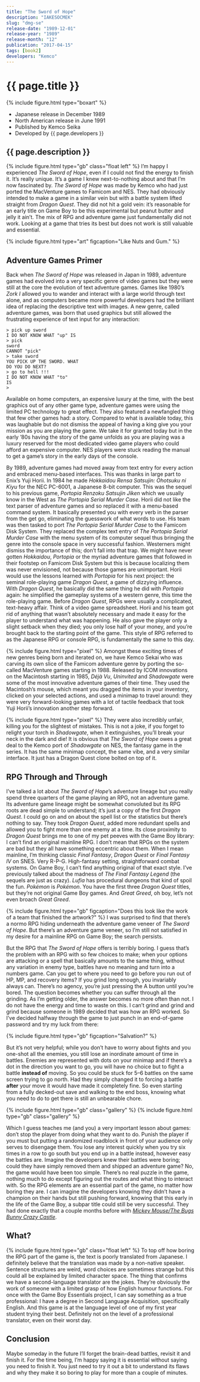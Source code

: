 ```yaml
---
title: "The Sword of Hope"
description: "IAKESOCMEK"
slug: "dmg-se"
release-date: "1989-12-01"
release-year: "1989"
release-month: "12"
publication: "2017-04-15"
tags: [book2]
developers: "Kemco"
---
```

# {{ page.title }}
{% include figure.html type="boxart" %}
- Japanese release in December 1989
- North American release in June 1991
- Published by Kemco Seika
- Developed by {{ page.developers }}

## {{ page.description }}

{% include figure.html type="gb" class="float left" %}
I’m happy I experienced *The Sword of Hope*, even if I could not find the energy to finish it. It’s really unique. It’s a game I knew next-to-nothing about and that I’m now fascinated by. *The Sword of Hope* was made by Kemco who had just ported the MacVenture games to Famicom and NES. They had obviously intended to make a game in a similar vein but with a battle system lifted straight from *Dragon Quest*. They did not hit a gold vein: it’s reasonable for an early title on Game Boy to be this experimental but peanut butter and jelly it ain’t. The mix of RPG and adventure game just fundamentally did not work. Looking at a game that tries its best but does not work is still valuable and essential.

{% include figure.html type="art" figcaption="Like Nuts and Gum." %}

## Adventure Games Primer

Back when *The Sword of Hope* was released in Japan in 1989, adventure games had evolved into a very specific genre of video games but they were still at the core the evolution of text adventure games. Games like 1980’s *Zork I* allowed you to wander and interact with a large world through text alone, and as computers became more powerful developers had the brilliant idea of replacing the descriptive text with images. A new genre, called adventure games, was born that used graphics but still allowed the frustrating experience of text input for any interaction:

<code>> pick up sword<br>I DO NOT KNOW WHAT "up" IS<br>> pick sword<br>CANNOT "pick"<br>> take sword<br>YOU PICK UP THE SWORD. WHAT DO YOU DO NEXT?<br>> go to hell !!!<br>I DO NOT KNOW WHAT "to" IS<br>> </code>

Available on home computers, an expensive luxury at the time, with the best graphics out of any other game type, adventure games were using the limited PC technology to great effect. They also featured a newfangled thing that few other games had: a story. Compared to what is available today, this was laughable but do not dismiss the appeal of having a king give you your mission as you are playing the game. We take it for granted today but in the early ’80s having the story of the game unfolds as you are playing was a luxury reserved for the most dedicated video game players who could afford an expensive computer. NES players were stuck reading the manual to get a game’s story in the early days of the console.

By 1989, adventure games had moved away from text entry for every action and embraced menu-based interfaces. This was thanks in large part to Enix’s Yuji Horii. In 1984 he made *Hokkaidou Rensa Satsujin: Ohotsuku ni Kiyu* for the NEC PC-6001, a Japanese 8-bit computer. This was the sequel to his previous game, *Portopia Renzoku Satsujin Jiken* which we usually know in the West as *The Portopia Serial Murder Case*. Horii did not like the text parser of adventure games and so replaced it with a menu-based command system. It basically presented you with every verb in the parser from the get go, eliminating the guesswork of what words to use. His team was then tasked to port *The Portopia Serial Murder Case* to the Famicom Disk System. They replaced the complex text entry of *The Portopia Serial Murder Case* with the menu system of its computer sequel thus bringing the genre into the console space in very successful fashion. Westerners might dismiss the importance of this; don’t fall into that trap. We might have never gotten *Hokkaidou*, *Portopia* or the myriad adventure games that followed in their footstep on Famicom Disk System but this is because localizing them was never envisioned, not because those games are unimportant. Horii would use the lessons learned with *Portopia* for his next project: the seminal role-playing game *Dragon Quest*, a game of dizzying influence. With *Dragon Quest*, he basically did the same thing he did with *Portopia* again: he simplified the gameplay systems of a western genre, this time the role-playing game. Before *Dragon Quest*, RPGs were usually a complicated, text-heavy affair. Think of a video game spreadsheet. Horii and his team got rid of anything that wasn’t absolutely necessary and made it easy for the player to understand what was happening. He also gave the player only a slight setback when they died; you only lose half of your money, and you’re brought back to the starting point of the game. This style of RPG referred to as the Japanese RPG or console RPG, is fundamentally the same to this day.

{% include figure.html type="pixel" %}
Amongst these exciting times of new genres being born and iterated on, we have Kemco Sekai who was carving its own slice of the Famicom adventure genre by porting the so-called MacVenture games starting in 1988. Released by ICOM innovations on the Macintosh starting in 1985, *Déjà Vu*, *Uninvited* and *Shadowgate* were some of the most innovative adventure games of their time. They used the Macintosh’s mouse, which meant you dragged the items in your inventory, clicked on your selected actions, and used a minimap to travel around: they were very forward-looking games with a lot of tactile feedback that took Yuji Horii’s innovation another step forward.

{% include figure.html type="pixel" %}
They were also incredibly unfair, killing you for the slightest of mistakes. This is not a joke, if you forget to relight your torch in *Shadowgate*, when it extinguishes, you’ll break your neck in the dark and die! It is obvious that *The Sword of Hope* owes a great deal to the Kemco port of *Shadowgate* on NES, the fantasy game in the series. It has the same minimap concept, the same vibe, and a very similar interface. It just has a Dragon Quest clone bolted on top of it.

## RPG Through and Through

I’ve talked a lot about *The Sword of Hope*’s adventure lineage but you really spend three quarters of the game playing an RPG, not an adventure game. Its adventure game lineage might be somewhat convoluted but its RPG roots are dead simple to understand; it’s just a copy of the first *Dragon Quest*. I could go on and on about the spell list or the statistics but there’s nothing to say. They took *Dragon Quest*, added more redundant spells and allowed you to fight more than one enemy at a time. Its close proximity to *Dragon Quest* brings me to one of my pet peeves with the Game Boy library: I can’t find an original mainline RPG. I don’t mean that RPGs on the system are bad but they all have something eccentric about them. When I mean mainline, I’m thinking classic *Final Fantasy*, *Dragon Quest* or *Final Fantasy IV* on SNES. Very R-P-G. High-fantasy setting, straightforward combat systems. On Game Boy, I can’t find anything original of that exact style. I’ve previously talked about the madness of *The Final Fantasy Legend* (the sequels are just as crazy). *Lufia* has procedural dungeons that kind of spoil the fun. *Pokémon* is *Pokémon*. You have the first three *Dragon Quest* titles, but they’re not original Game Boy games. And *Great Greed*, oh boy, let’s not even broach *Great Greed*.

{% include figure.html type="gb" figcaption="Does this look like the work of a team that finished the artwork?" %}
I was surprised to find that there’s a normo RPG hiding underneath the adventure game veneer of *The Sword of Hope*. But there’s an adventure game veneer, so I’m still not satisfied in my desire for a mainline RPG on Game Boy; the search persists.

But the RPG that *The Sword of Hope* offers is terribly boring. I guess that’s the problem with an RPG with so few choices to make; when your options are attacking or a spell that basically amounts to the same thing, without any variation in enemy type, battles have no meaning and turn into a numbers game. Can you get to where you need to go before you run out of HP, MP, and recovery items? If you grind long enough, you invariably always can. There’s no agency, you’re just pressing the A button until you’re bored. The question becomes whether you can suffer through all the grinding. As I’m getting older, the answer becomes no more often than not. I do not have the energy and time to waste on this. I can’t grind and grind and grind because someone in 1989 decided that was how an RPG worked. So I’ve decided halfway through the game to just punch in an end-of-game password and try my luck from there:

{% include figure.html type="gb" figcaption="Salvation?" %}

But it’s not very helpful; while you don’t have to worry about fights and you one-shot all the enemies, you still lose an inordinate amount of time in battles. Enemies are represented with dots on your minimap and if there’s a dot in the direction you want to go, you will have no choice but to fight a battle **instead of** moving. So you could be stuck for 5–6 battles on the same screen trying to go north. Had they simply changed it to forcing a battle **after** your move it would have made it completely fine. So even starting from a fully decked-out save and walking to the end boss, knowing what you need to do to get there is still an unbearable chore.

<div class="gallery">
{% include figure.html type="gb" class="gallery" %}
{% include figure.html type="gb" class="gallery" %}
</div>

Which I guess teaches me (and you) a very important lesson about games: don’t stop the player from doing what they want to do. Punish the player if you must but putting a randomized roadblock in front of your audience only serves to disengage them. You lose any interest quickly when you try six times in a row to go south but you end up in a battle instead, however easy the battles are. Imagine the developers knew their battles were boring; could they have simply removed them and shipped an adventure game? No, the game would have been too simple. There’s no real puzzle in the game, nothing much to do except figuring out the routes and what thing to interact with. So the RPG elements are an essential part of the game, no matter how boring they are. I can imagine the developers knowing they didn’t have a champion on their hands but still pushing forward, knowing that this early in the life of the Game Boy, a subpar title could still be very successful. They had done exactly that a couple months before with *[Mickey Mouse/The Bugs Bunny Crazy Castle](/articles/dmg-bb)*.

## What?

{% include figure.html type="gb" class="float left" %}
To top off how boring the RPG part of the game is, the text is poorly translated from Japanese. I definitely believe that the translation was made by a non-native speaker. Sentence structures are weird, word choices are sometimes strange but this could all be explained by limited character space. The thing that confirms we have a second-language translator are the jokes. They’re obviously the work of someone with a limited grasp of how English humour functions. For once with the Game Boy Essentials project, I can say something as a true professional: I have a degree in Second Language Acquisition, specifically English. And this game is at the language level of one of my first year student trying their best. Definitely not on the level of a professional translator, even on their worst day.

## Conclusion

Maybe someday in the future I’ll forget the brain-dead battles, revisit it and finish it. For the time being, I’m happy saying it is essential without saying you need to finish it. You just need to try it out a bit to understand its flaws and why they make it so boring to play for more than a couple of minutes.

